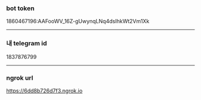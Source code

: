 ### bot token

1860467196:AAFooWV_16Z-gUwynqLNq4dsIhkWt2Vm1Xk

---

### 내 telegram id

1837876799

---

### ngrok url

https://6dd8b726d7f3.ngrok.io

